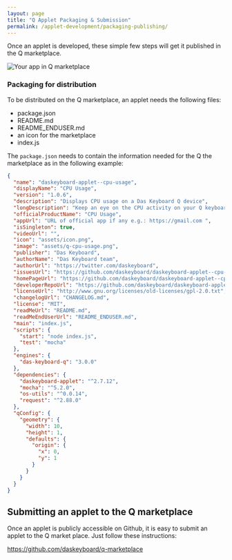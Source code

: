 ```yaml
---
layout: page
title: "Q Applet Packaging & Submission"
permalink: /applet-development/packaging-publishing/
---
```


Once an applet is developed, these simple few steps will get it published
in the Q marketplace.

<div class="row">
    <div class="col-md-12">
      <img src="{{ '../images/yourapphere.png' }}" alt="Your app in Q marketplace">
    </div>
</div>

### Packaging for distribution

To be distributed on the Q marketplace, an applet needs the following files:

- package.json
- README.md
- README_ENDUSER.md
- an icon for the marketplace
- index.js

The `package.json` needs to contain the information needed for the Q the
marketplace as in the following example:

```json
{
  "name": "daskeyboard-applet--cpu-usage",
  "displayName": "CPU Usage",
  "version": "1.0.6",
  "description": "Displays CPU usage on a Das Keyboard Q device",
  "longDescription": "Keep an eye on the CPU activity on your Q keyboard!",
  "officialProductName": "CPU Usage",
  "appUrl": "URL of official app if any e.g.: https://gmail.com ",
  "isSingleton": true,
  "videoUrl": "",
  "icon": "assets/icon.png",
  "image": "assets/q-cpu-usage.png",
  "publisher": "Das Keyboard",
  "authorName": "Das Keyboard team",
  "authorUrl": "https://twitter.com/daskeyboard",
  "issuesUrl": "https://github.com/daskeyboard/daskeyboard-applet--cpu-monitor/issues",
  "homePageUrl": "https://github.com/daskeyboard/daskeyboard-applet--cpu-monitor",
  "developerRepoUrl": "https://github.com/daskeyboard/daskeyboard-applet--cpu-monitor",
  "licenseUrl": "http://www.gnu.org/licenses/old-licenses/gpl-2.0.txt",
  "changelogUrl": "CHANGELOG.md",
  "license": "MIT",
  "readMeUrl": "README.md",
  "readMeEndUserUrl": "README_ENDUSER.md",
  "main": "index.js",
  "scripts": {
    "start": "node index.js",
    "test": "mocha"
  },
  "engines": {
    "das-keyboard-q": "3.0.0"
  },
  "dependencies": {
    "daskeyboard-applet": "^2.7.12",
    "mocha": "^5.2.0",
    "os-utils": "^0.0.14",
    "request": "^2.88.0"
  },
  "qConfig": {
    "geometry": {
      "width": 10,
      "height": 1,
      "defaults": {
        "origin": {
          "x": 0,
          "y": 1
        }
      }
    }
  }
}
```

## Submitting an applet to the Q marketplace

Once an applet is publicly accessible on Github, it is easy to
 submit an applet to the Q market place. Just follow these instructions:

<https://github.com/daskeyboard/q-marketplace>
